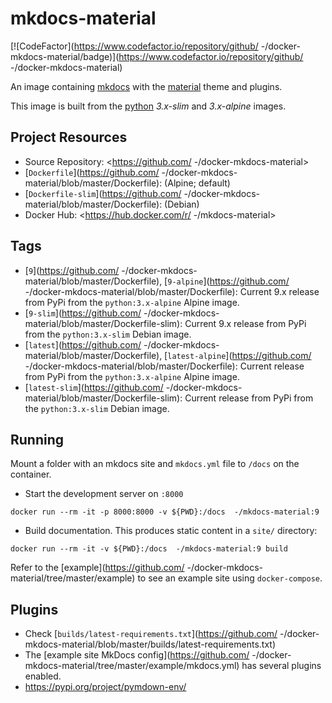 # mkdocs-material

[![CodeFactor](https://www.codefactor.io/repository/github/ -/docker-mkdocs-material/badge)](https://www.codefactor.io/repository/github/ -/docker-mkdocs-material)

An image containing [mkdocs](https://www.mkdocs.org/) with the
[material](https://squidfunk.github.io/mkdocs-material/) theme and plugins.

This image is built from the [python](https://hub.docker.com/_/python)
_3.x-slim_ and _3.x-alpine_ images.

## Project Resources

* Source Repository: <https://github.com/ -/docker-mkdocs-material>
* [`Dockerfile`](https://github.com/ -/docker-mkdocs-material/blob/master/Dockerfile): (Alpine; default)
* [`Dockerfile-slim`](https://github.com/ -/docker-mkdocs-material/blob/master/Dockerfile): (Debian)
* Docker Hub: <https://hub.docker.com/r/ -/mkdocs-material>

## Tags

* [`9`](https://github.com/ -/docker-mkdocs-material/blob/master/Dockerfile),
  [`9-alpine`](https://github.com/ -/docker-mkdocs-material/blob/master/Dockerfile):
  Current 9.x release from PyPi from the `python:3.x-alpine` Alpine image.
* [`9-slim`](https://github.com/ -/docker-mkdocs-material/blob/master/Dockerfile-slim):
  Current 9.x release from PyPi from the `python:3.x-slim` Debian image.
* [`latest`](https://github.com/ -/docker-mkdocs-material/blob/master/Dockerfile),
  [`latest-alpine`](https://github.com/ -/docker-mkdocs-material/blob/master/Dockerfile):
  Current release from PyPi from the `python:3.x-alpine` Alpine image.
* [`latest-slim`](https://github.com/ -/docker-mkdocs-material/blob/master/Dockerfile-slim):
  Current release from PyPi from the `python:3.x-slim` Debian image.

## Running

Mount a folder with an mkdocs site and `mkdocs.yml` file to `/docs` on the container.

* Start the development server on `:8000`

```shell
docker run --rm -it -p 8000:8000 -v ${PWD}:/docs  -/mkdocs-material:9
```

* Build documentation. This produces static content in a `site/` directory:

```shell
docker run --rm -it -v ${PWD}:/docs  -/mkdocs-material:9 build
```

Refer to the [example](https://github.com/ -/docker-mkdocs-material/tree/master/example) to see an example
site using `docker-compose`.

## Plugins

* Check [`builds/latest-requirements.txt`](https://github.com/ -/docker-mkdocs-material/blob/master/builds/latest-requirements.txt)
* The [example site MkDocs config](https://github.com/ -/docker-mkdocs-material/tree/master/example/mkdocs.yml) has several plugins enabled.
* <https://pypi.org/project/pymdown-env/>
